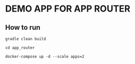 # DEMO APP FOR APP ROUTER

## How to run 

```
gradle clean build

cd app_router

docker-compose up -d --scale apps=2

```